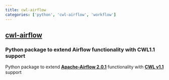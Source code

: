 ```yaml
---
title: cwl-airflow
categories: ['python', 'cwl-airflow', 'workflow']
---
```

## [cwl-airflow](https://github.com/Barski-lab/cwl-airflow)

### Python package to extend Airflow functionality with CWL1.1 support


Python package to extend **[Apache-Airflow 2.0.1](https://airflow.apache.org)**
functionality with **[CWL v1.1](https://www.commonwl.org/v1.1/)** support
